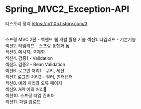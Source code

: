# Spring_MVC2_Exception-API

티스토리 정리
https://ib1105.tistory.com/3

<br>
스프링 MVC 2편 - 백엔드 웹 개발 활용 기술
섹션1. 타임리프 - 기본기능<br>
섹션2. 타임리프 - 스프링 통합과 폼<br>
섹션3. 메시지, 국제화<br>
섹션4. 검증1 - Validation<br>
섹션5. 검증2 - Bean Validation<br>
섹션6. 로그인 처리1 - 쿠키, 세션<br>
섹션7. 로그인 처리2 - 필터, 인터셉터<br>
섹션8. 예외 처리와 오류 페이지<br>
섹션9. API 예외 처리👨<br>
섹션10. 스프링 타입 컨버터<br>
섹션11. 파일 업로드<br>
